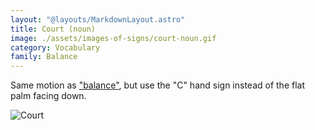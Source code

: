 ```yaml
---
layout: "@layouts/MarkdownLayout.astro"
title: Court (noun)
image: ./assets/images-of-signs/court-noun.gif
category: Vocabulary
family: Balance
---
```


Same motion as ["balance"](./balance),
but use the "C" hand sign instead of the flat palm facing down.

![Court](@signs/court-noun.gif)
